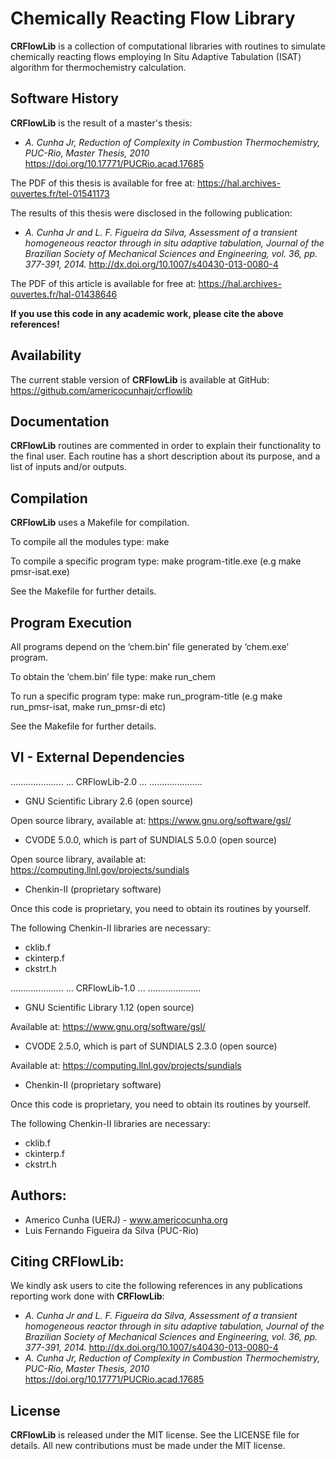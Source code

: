 # Chemically Reacting Flow Library

**CRFlowLib** is a collection of computational libraries with routines to simulate chemically reacting flows employing In Situ Adaptive Tabulation (ISAT) algorithm for thermochemistry calculation.

## Software History

**CRFlowLib** is the result of a master's thesis:

- *A. Cunha Jr, Reduction of Complexity in Combustion Thermochemistry, PUC-Rio, Master Thesis, 2010* https://doi.org/10.17771/PUCRio.acad.17685
 
The PDF of this thesis is available for free at: https://hal.archives-ouvertes.fr/tel-01541173

The results of this thesis were disclosed in the following publication:

- *A. Cunha Jr and L. F. Figueira da Silva, Assessment of a transient homogeneous reactor through in situ adaptive tabulation, Journal of the Brazilian Society of Mechanical Sciences and Engineering, vol. 36, pp. 377-391, 2014.* http://dx.doi.org/10.1007/s40430-013-0080-4
 
The PDF of this article is available for free at: https://hal.archives-ouvertes.fr/hal-01438646

**If you use this code in any academic work, please cite the above references!**

## Availability

The current stable version of **CRFlowLib** is available at GitHub:
https://github.com/americocunhajr/crflowlib


## Documentation

**CRFlowLib** routines are commented in order to explain their functionality to the final user. Each routine has a short description about its purpose, and a list of inputs and/or outputs.


## Compilation

**CRFlowLib** uses a Makefile for compilation. 

To compile all the modules type: make

To compile a specific program type: make program-title.exe
(e.g make pmsr-isat.exe)

See the Makefile for further details.

## Program Execution

All programs depend on the ‘chem.bin’ file generated by ‘chem.exe’ program.

To obtain the ‘chem.bin’ file type: make run_chem

To run a specific program type: make run_program-title 
(e.g make run_pmsr-isat, make run_pmsr-di etc)

See the Makefile for further details.

## VI - External Dependencies

.....................
... CRFlowLib-2.0 ...
.....................

* GNU Scientific Library 2.6 (open source)

Open source library, available at: https://www.gnu.org/software/gsl/

* CVODE 5.0.0, which is part of SUNDIALS 5.0.0 (open source)

Open source library, available at: https://computing.llnl.gov/projects/sundials

* Chenkin-II (proprietary software)

Once this code is proprietary, you need to obtain its routines by yourself.

The following Chenkin-II libraries are necessary:
- cklib.f
- ckinterp.f
- ckstrt.h


.....................
... CRFlowLib-1.0 ...
.....................

* GNU Scientific Library 1.12 (open source)

Available at: https://www.gnu.org/software/gsl/

* CVODE 2.5.0, which is part of SUNDIALS 2.3.0 (open source)

Available at: https://computing.llnl.gov/projects/sundials

* Chenkin-II (proprietary software)

Once this code is proprietary, you need to obtain its routines by yourself.

The following Chenkin-II libraries are necessary:
 - cklib.f
 - ckinterp.f
 - ckstrt.h

## Authors:
- Americo Cunha (UERJ) - www.americocunha.org
- Luis Fernando Figueira da Silva (PUC-Rio)

## Citing **CRFlowLib**:

We kindly ask users to cite the following references in any publications reporting work done with **CRFlowLib**:

- *A. Cunha Jr and L. F. Figueira da Silva, Assessment of a transient homogeneous reactor through in situ adaptive tabulation, Journal of the Brazilian Society of Mechanical Sciences and Engineering, vol. 36, pp. 377-391, 2014.* http://dx.doi.org/10.1007/s40430-013-0080-4
- *A. Cunha Jr, Reduction of Complexity in Combustion Thermochemistry, PUC-Rio, Master Thesis, 2010* https://doi.org/10.17771/PUCRio.acad.17685

## License

**CRFlowLib** is released under the MIT license. See the LICENSE file for details. All new contributions must be made under the MIT license.

